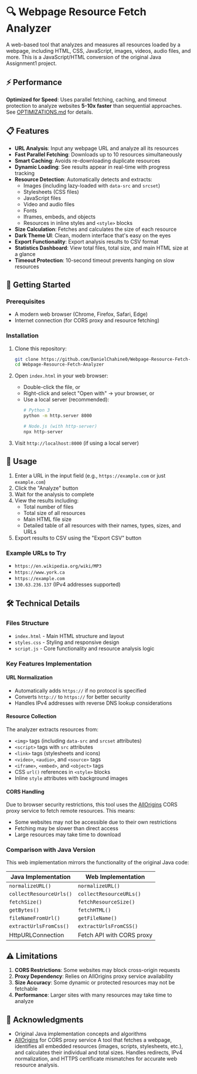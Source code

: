 # 🔍 Webpage Resource Fetch Analyzer

A web-based tool that analyzes and measures all resources loaded by a webpage, including HTML, CSS, JavaScript, images, videos, audio files, and more. This is a JavaScript/HTML conversion of the original Java Assignment1 project.

## ⚡ Performance

**Optimized for Speed**: Uses parallel fetching, caching, and timeout protection to analyze websites **5-10x faster** than sequential approaches. See [OPTIMIZATIONS.md](OPTIMIZATIONS.md) for details.

## 📋 Features

- **URL Analysis**: Input any webpage URL and analyze all its resources
- **Fast Parallel Fetching**: Downloads up to 10 resources simultaneously
- **Smart Caching**: Avoids re-downloading duplicate resources
- **Dynamic Loading**: See results appear in real-time with progress tracking
- **Resource Detection**: Automatically detects and extracts:
  - Images (including lazy-loaded with `data-src` and `srcset`)
  - Stylesheets (CSS files)
  - JavaScript files
  - Video and audio files
  - Fonts
  - Iframes, embeds, and objects
  - Resources in inline styles and `<style>` blocks
- **Size Calculation**: Fetches and calculates the size of each resource
- **Dark Theme UI**: Clean, modern interface that's easy on the eyes
- **Export Functionality**: Export analysis results to CSV format
- **Statistics Dashboard**: View total files, total size, and main HTML size at a glance
- **Timeout Protection**: 10-second timeout prevents hanging on slow resources

## 🚀 Getting Started

### Prerequisites

- A modern web browser (Chrome, Firefox, Safari, Edge)
- Internet connection (for CORS proxy and resource fetching)

### Installation

1. Clone this repository:
   ```bash
   git clone https://github.com/DanielChahine0/Webpage-Resource-Fetch-Analyzer.git
   cd Webpage-Resource-Fetch-Analyzer
   ```

2. Open `index.html` in your web browser:
   - Double-click the file, or
   - Right-click and select "Open with" → your browser, or
   - Use a local server (recommended):
     ```bash
     # Python 3
     python -m http.server 8000
     
     # Node.js (with http-server)
     npx http-server
     ```

3. Visit `http://localhost:8000` (if using a local server)

## 📖 Usage

1. Enter a URL in the input field (e.g., `https://example.com` or just `example.com`)
2. Click the "Analyze" button
3. Wait for the analysis to complete
4. View the results including:
   - Total number of files
   - Total size of all resources
   - Main HTML file size
   - Detailed table of all resources with their names, types, sizes, and URLs
5. Export results to CSV using the "Export CSV" button

### Example URLs to Try

- `https://en.wikipedia.org/wiki/MP3`
- `https://www.york.ca`
- `https://example.com`
- `130.63.236.137` (IPv4 addresses supported)

## 🛠️ Technical Details

### Files Structure

- `index.html` - Main HTML structure and layout
- `styles.css` - Styling and responsive design
- `script.js` - Core functionality and resource analysis logic

### Key Features Implementation

#### URL Normalization
- Automatically adds `https://` if no protocol is specified
- Converts `http://` to `https://` for better security
- Handles IPv4 addresses with reverse DNS lookup considerations

#### Resource Collection
The analyzer extracts resources from:
- `<img>` tags (including `data-src` and `srcset` attributes)
- `<script>` tags with `src` attributes
- `<link>` tags (stylesheets and icons)
- `<video>`, `<audio>`, and `<source>` tags
- `<iframe>`, `<embed>`, and `<object>` tags
- CSS `url()` references in `<style>` blocks
- Inline `style` attributes with background images

#### CORS Handling
Due to browser security restrictions, this tool uses the [AllOrigins](https://allorigins.win/) CORS proxy service to fetch remote resources. This means:
- Some websites may not be accessible due to their own restrictions
- Fetching may be slower than direct access
- Large resources may take time to download

### Comparison with Java Version

This web implementation mirrors the functionality of the original Java code:

| Java Implementation | Web Implementation |
|---------------------|-------------------|
| `normalizeURL()` | `normalizeURL()` |
| `collectResourceUrls()` | `collectResourceURLs()` |
| `fetchSize()` | `fetchResourceSize()` |
| `getBytes()` | `fetchHTML()` |
| `fileNameFromUrl()` | `getFileName()` |
| `extractUrlsFromCss()` | `extractUrlsFromCSS()` |
| HttpURLConnection | Fetch API with CORS proxy |

## ⚠️ Limitations

1. **CORS Restrictions**: Some websites may block cross-origin requests
2. **Proxy Dependency**: Relies on AllOrigins proxy service availability
3. **Size Accuracy**: Some dynamic or protected resources may not be fetchable
4. **Performance**: Larger sites with many resources may take time to analyze


## 🙏 Acknowledgments

- Original Java implementation concepts and algorithms
- [AllOrigins](https://allorigins.win/) for CORS proxy service
A tool that fetches a webpage, identifies all embedded resources (images, scripts, stylesheets, etc.), and calculates their individual and total sizes. Handles redirects, IPv4 normalization, and HTTPS certificate mismatches for accurate web resource analysis.
